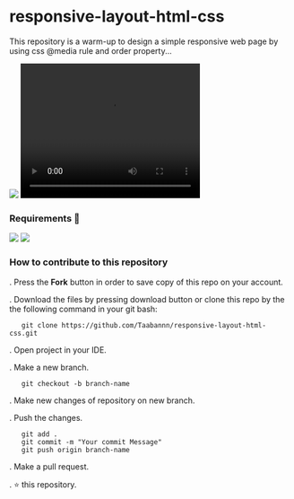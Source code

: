# responsive-layout-html-css
This repository is a warm-up to design a simple responsive web page by using css @media rule and order property... 

<img src="https://github.com/Taabannn/responsive_layout_html-css/blob/main/static/example.png"/>
<video width="320" height="240" controls>
  <source src="https://github.com/Taabannn/responsive_layout_html-css/blob/main/static/result.mp4" type="video/mp4">
Your browser does not support the video tag.
</video>

### Requirements 🔧
<div class="d-flex">
  <img src="https://img.shields.io/badge/-HTML-05122A?style=flat&logo=HTML5"/>
  <img src="https://img.shields.io/badge/-CSS-05122A?style=flat&logo=CSS3"/>
</div>

### How to contribute to this repository 
. Press the **Fork** button in order to save copy of this repo on your account.

. Download the files by pressing download button or clone this repo by the the following command in your git bash:

       git clone https://github.com/Taabannn/responsive-layout-html-css.git
       
. Open project in your IDE.

. Make a new branch.
 
       git checkout -b branch-name
. Make new changes of repository on new branch.

. Push the changes.

       git add .
       git commit -m "Your commit Message"
       git push origin branch-name
. Make a pull request.

. ⭐ this repository.

